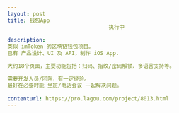 ```yaml
---                
layout: post       
title: 钱包App
                                执行中
           
description: 
类似 imToken 的区块链钱包项目。 
已有 产品设计、UI 及 API，制作 iOS App.

大约18个页面，主要功能包括：扫码、指纹/密码解锁、多语言支持等。

需要开发人员/团队，有一定经验。 
最好在必要时能 坐班/电话会议 一起解决问题。
     
contenturl: https://pro.lagou.com/project/8013.html      
---                 
```

